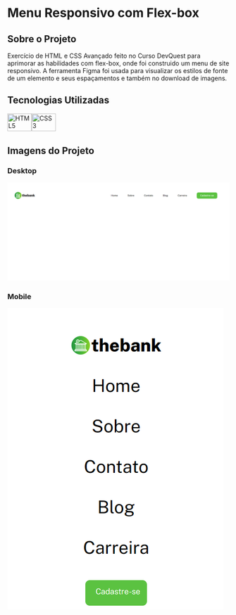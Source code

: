 # Menu Responsivo com Flex-box

## Sobre o Projeto

Exercício de HTML e CSS Avançado feito no Curso DevQuest para aprimorar as habilidades com flex-box, onde foi construido um menu de site responsivo. A ferramenta Figma foi usada para visualizar os estilos de fonte de um elemento e seus espaçamentos e também no download de imagens.

## Tecnologias Utilizadas

<img width="55px" height="40px" title="HTML5" src="https://cdn.jsdelivr.net/gh/devicons/devicon/icons/html5/html5-original.svg" /><img width="55px" height="40px" title="CSS3" src="https://cdn.jsdelivr.net/gh/devicons/devicon/icons/css3/css3-original.svg" />
                 
## Imagens do Projeto

### Desktop

![](design/desktop-design.png)

### Mobile

![](design/mobile-design.png)